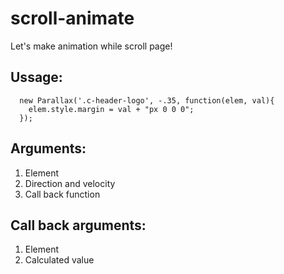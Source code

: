 # scroll-animate
Let's make animation while scroll page!

## Ussage:

      new Parallax('.c-header-logo', -.35, function(elem, val){
        elem.style.margin = val + "px 0 0 0";
      });

## Arguments:

1. Element
2. Direction and velocity
3. Call back function

## Call back arguments:

1. Element
2. Calculated value
